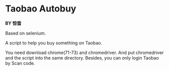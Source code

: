 # Taobao Autobuy
**BY 惊蛰** 

Based on selenium.

A script to help you buy something on Taobao.

You need download chrome(71-73) and chromedriver. And put chromedriver and the script into the same directory. Besides, you can only login Taobao by Scan code.
